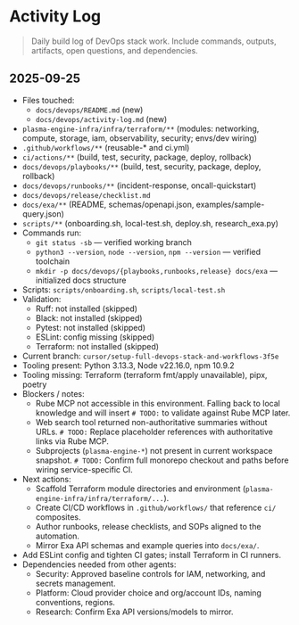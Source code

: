  # Activity Log

 > Daily build log of DevOps stack work. Include commands, outputs, artifacts, open questions, and dependencies.

 ## 2025-09-25

 - Files touched:
   - `docs/devops/README.md` (new)
   - `docs/devops/activity-log.md` (new)
  - `plasma-engine-infra/infra/terraform/**` (modules: networking, compute, storage, iam, observability, security; envs/dev wiring)
  - `.github/workflows/**` (reusable-* and ci.yml)
  - `ci/actions/**` (build, test, security, package, deploy, rollback)
  - `docs/devops/playbooks/**` (build, test, security, package, deploy, rollback)
  - `docs/devops/runbooks/**` (incident-response, oncall-quickstart)
  - `docs/devops/release/checklist.md`
  - `docs/exa/**` (README, schemas/openapi.json, examples/sample-query.json)
  - `scripts/**` (onboarding.sh, local-test.sh, deploy.sh, research_exa.py)
 - Commands run:
   - `git status -sb` — verified working branch
   - `python3 --version`, `node --version`, `npm --version` — verified toolchain
   - `mkdir -p docs/devops/{playbooks,runbooks,release} docs/exa` — initialized docs structure
  - Scripts: `scripts/onboarding.sh`, `scripts/local-test.sh`
  - Validation:
    - Ruff: not installed (skipped)
    - Black: not installed (skipped)
    - Pytest: not installed (skipped)
    - ESLint: config missing (skipped)
    - Terraform: not installed (skipped)
 - Current branch: `cursor/setup-full-devops-stack-and-workflows-3f5e`
 - Tooling present: Python 3.13.3, Node v22.16.0, npm 10.9.2
 - Tooling missing: Terraform (terraform fmt/apply unavailable), pipx, poetry
 - Blockers / notes:
   - Rube MCP not accessible in this environment. Falling back to local knowledge and will insert `# TODO:` to validate against Rube MCP later.
   - Web search tool returned non-authoritative summaries without URLs. `# TODO:` Replace placeholder references with authoritative links via Rube MCP.
   - Subprojects (`plasma-engine-*`) not present in current workspace snapshot. `# TODO:` Confirm full monorepo checkout and paths before wiring service-specific CI.
 - Next actions:
   - Scaffold Terraform module directories and environment (`plasma-engine-infra/infra/terraform/...`).
   - Create CI/CD workflows in `.github/workflows/` that reference `ci/` composites.
   - Author runbooks, release checklists, and SOPs aligned to the automation.
   - Mirror Exa API schemas and example queries into `docs/exa/`.
  - Add ESLint config and tighten CI gates; install Terraform in CI runners.
 - Dependencies needed from other agents:
   - Security: Approved baseline controls for IAM, networking, and secrets management.
   - Platform: Cloud provider choice and org/account IDs, naming conventions, regions.
   - Research: Confirm Exa API versions/models to mirror.



